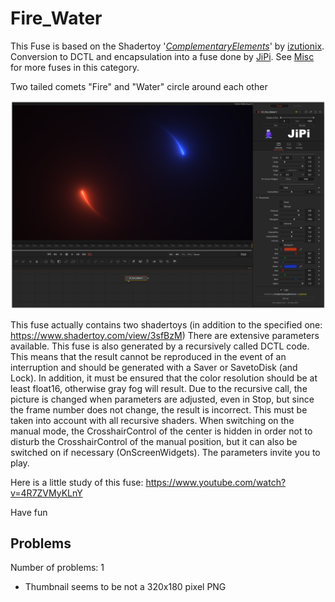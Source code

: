 # Fire_Water

This Fuse is based on the Shadertoy '_[ComplementaryElements](https://www.shadertoy.com/view/tdsBz4)_' by [izutionix](https://www.shadertoy.com/user/izutionix). Conversion to DCTL and encapsulation into a fuse done by [JiPi](../../Site/Profiles/JiPi.md). See [Misc](README.md) for more fuses in this category.

<!-- +++ DO NOT REMOVE THIS COMMENT +++ DO NOT ADD OR EDIT ANY TEXT BEFORE THIS LINE +++ IT WOULD BE A REALLY BAD IDEA +++ -->

Two tailed comets "Fire" and "Water" circle around each other

[![Fire_Water](Fire_Water_screenshot.png)](Fire_Water.fuse)

This fuse actually contains two shadertoys (in addition to the specified one: https://www.shadertoy.com/view/3sfBzM)
There are extensive parameters available. This fuse is also generated by a recursively called DCTL code. This means that the result cannot be reproduced in the event of an interruption and should be generated with a Saver or SavetoDisk (and Lock). In addition, it must be ensured that the color resolution should be at least float16, otherwise gray fog will result.
Due to the recursive call, the picture is changed when parameters are adjusted, even in Stop, but since the frame number does not change, the result is incorrect. This must be taken into account with all recursive shaders.
When switching on the manual mode, the CrosshairControl of the center is hidden in order not to disturb the CrosshairControl of the manual position, but it can also be switched on if necessary (OnScreenWidgets).
The parameters invite you to play.

Here is a little study of this fuse: https://www.youtube.com/watch?v=4R7ZVMyKLnY


Have fun

<!-- +++ DO NOT REMOVE THIS COMMENT +++ DO NOT EDIT ANY TEXT THAT COMES AFTER THIS LINE +++ TRUST ME: JUST DON'T DO IT +++ -->

## Problems

Number of problems: 1

- Thumbnail seems to be not a 320x180 pixel PNG



